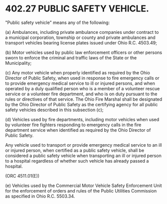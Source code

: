 402.27 PUBLIC SAFETY VEHICLE.
=============================

"Public safety vehicle" means any of the following:

​(a) Ambulances, including private ambulance companies under contract to
a municipal corporation, township or county and private ambulances and
transport vehicles bearing license plates issued under Ohio R.C.
4503.49;

​(b) Motor vehicles used by public law enforcement officers or other
persons sworn to enforce the criminal and traffic laws of the State or
the Municipality;

​(c) Any motor vehicle when properly identified as required by the Ohio
Director of Public Safety, when used in response to fire emergency calls
or to provide emergency medical service to ill or injured persons, and
when operated by a duly qualified person who is a member of a volunteer
rescue service or a volunteer fire department, and who is on duty
pursuant to the rules or directives of that service. The Ohio Fire
Marshal shall be designated by the Ohio Director of Public Safety as the
certifying agency for all public safety vehicles described in this
subsection (c);

​(d) Vehicles used by fire departments, including motor vehicles when
used by volunteer fire fighters responding to emergency calls in the
fire department service when identified as required by the Ohio Director
of Public Safety.

Any vehicle used to transport or provide emergency medical service to an
ill or injured person, when certified as a public safety vehicle, shall
be considered a public safety vehicle when transporting an ill or
injured person to a hospital regardless of whether such vehicle has
already passed a hospital.

(ORC 4511.01(E))

​(e) Vehicles used by the Commercial Motor Vehicle Safety Enforcement
Unit for the enforcement of orders and rules of the Public Utilities
Commission as specified in Ohio R.C. 5503.34.
